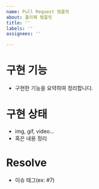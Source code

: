 ```yaml
---
name: Pull Request 템플릿
about: 풀리퀘 템플릿
title: ''
labels: ''
assignees: ''

---
```


# 구현 기능
- 구현한 기능을 요약하여 정리합니다.

# 구현 상태
- img, gif, video...
- 혹은 내용 정리

# Resolve
- 이슈 태그(ex: #7)
